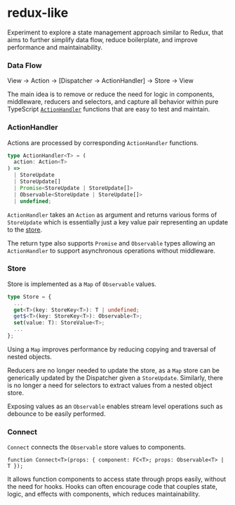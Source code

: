 # redux-like

Experiment to explore a state management approach similar to Redux, that aims to further simplify data flow, reduce boilerplate, and improve performance and maintainability.

### Data Flow

View -> Action -> [Dispatcher -> ActionHandler] -> Store -> View

The main idea is to remove or reduce the need for logic in components, middleware, reducers and selectors, and capture all behavior within pure TypeScript [`ActionHandler`](#actionhandler) functions that are easy to test and maintain.

### ActionHandler

Actions are processed by corresponding `ActionHandler` functions.

```ts
type ActionHandler<T> = (
  action: Action<T>
) =>
  | StoreUpdate
  | StoreUpdate[]
  | Promise<StoreUpdate | StoreUpdate[]>
  | Observable<StoreUpdate | StoreUpdate[]>
  | undefined;
```

`ActionHandler` takes an `Action` as argument and returns various forms of `StoreUpdate` which is essentially just a key value pair representing an update to the [store](#store).

The return type also supports `Promise` and `Observable` types allowing an `ActionHandler` to support asynchronous operations without middleware.

### Store

Store is implemented as a `Map` of `Observable` values.

```ts
type Store = {
  ...
  get<T>(key: StoreKey<T>): T | undefined;
  get$<T>(key: StoreKey<T>): Observable<T>;
  set(value: T): StoreValue<T>;
  ...
};
```

Using a `Map` improves performance by reducing copying and traversal of nested objects.

Reducers are no longer needed to update the store, as a `Map` store can be generically updated by the Dispatcher given a `StoreUpdate`. Similarly, there is no longer a need for selectors to extract values from a nested object store.

Exposing values as an `Observable` enables stream level operations such as debounce to be easily performed.

### Connect

`Connect` connects the `Observable` store values to components.

```tsx
function Connect<T>(props: { component: FC<T>; props: Observable<T> | T });
```

It allows function components to access state through props easily, without the need for hooks. Hooks can often encourage code that couples state, logic, and effects with components, which reduces maintainability.
